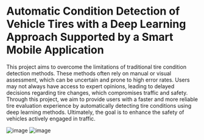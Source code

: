 # Automatic Condition Detection of Vehicle Tires with a Deep Learning Approach Supported by a Smart Mobile Application
This project aims to overcome the limitations of traditional tire condition detection methods. These methods often rely on manual or visual assessment, which can be uncertain and prone to high error rates. Users may not always have access to expert opinions, leading to delayed decisions regarding tire changes, which compromises traffic and safety. Through this project, we aim to provide users with a faster and more reliable tire evaluation experience by automatically detecting tire conditions using deep learning methods. Ultimately, the goal is to enhance the safety of vehicles actively engaged in traffic.

![image](https://github.com/RakhmatulloUzbek/TireCheckAI/assets/99533139/eb7335a1-9832-4ad3-99cb-356d7f486192)
  ![image](https://github.com/RakhmatulloUzbek/TireCheckAI/assets/99533139/93a07332-f723-43ee-beed-813c69a770d5)

